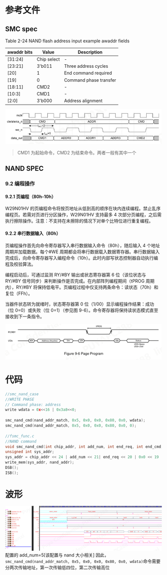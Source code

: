 # 参考文件

## SMC spec

Table 2-24 NAND flash address input example awaddr fields

| awaddr bits | Value       | Description            |
| ----------- | ----------- | ---------------------- |
| [31:24]     | Chip select | -                      |
| [23:21]     | 3'b011      | Three address cycles   |
| [20]        | 1           | End command required   |
| [19]        | 0           | Command phase transfer |
| [18:11]     | CMD2        | -                      |
| [10:3]      | CMD1        | -                      |
| [2:0]       | 3'b000      | Address alignment      |

![image.png|800](https://raw.githubusercontent.com/lllincx/IMG/master/20250626154200343.png)

> CMD1 为起始命令，CMD2 为结束命令。两者一般有其中一个

## NAND SPEC

### 9.2 编程操作

#### 9.2.1 页编程（80h-10h）

W29N01HV 的页编程命令将按页地址从低到高的顺序在块内连续编程。禁止乱序编程页。若需对页进行分区操作，W29N01HV 支持最多 4 次部分页编程，之后需执行擦除操作。注意：不支持在未擦除的情况下对单个比特位进行重复编程。

#### 9.2.2 串行数据输入（80h）

页编程操作首先向命令寄存器写入串行数据输入命令（80h），随后输入 4 个地址周期并加载数据。每个#WE 周期都会将串行数据载入数据寄存器。串行数据输入完成后，向命令寄存器写入编程命令（10h）。此时内部写状态控制器自动执行编程及校验算法。

编程启动后，可通过监测 RY/#BY 输出或状态寄存器第 6 位（该位状态与 RY/#BY 信号同步）来判断操作是否完成。在内部阵列编程期间（tPROG 周期内），RY/#BY 将保持低电平。页编程过程中仅支持两条命令：读状态（70h）和复位（FFh）。

当器件状态转为就绪时，状态寄存器第 0 位（1/00）显示编程操作结果：成功（位 0=0）或失败（位 0=1）（参见图 9-6）。命令寄存器将保持读状态模式直至接收到下一条指令。

![image.png|800](https://raw.githubusercontent.com/lllincx/IMG/master/20250626154634194.png)

# 代码

```C
//smc_nand_case
//WRITE PHASE
// Command phase: address
write wdata = 0x<<16 | 0x3a8<<0;

smc_nand_cmd(nand_addr_match, 0x5, 0x0, 0x0, 0x80, 0x0, wdata);
smc_nand_cmd(nand_addr_match, 0x5, 0x0, 0x0, 0x80, 0x0, 0);

//fsmc_func.c
//NAND command
void smc_nand_cmd(int chip_addr, int add_num, int end_req, int end_cmd, int start_cmd, int addr_align, int nand_addr){
unsigned int sys_addr;
sys_addr = chip_addr << 24 | add_num << 21| end_req << 20 | 0x0 << 19 | end_cmd << 11 | start_cmd << 3 | addr align << 0；
write_mem(sys_addr, nand_addr);
DSB();
ISB();


```



# 波形

![Snipaste_2025-06-26_15-42-47-modified.png|800](https://raw.githubusercontent.com/lllincx/IMG/master/Snipaste_2025-06-26_15-42-47-modified.png)
配置的 add_num=5[该配置与 nand 大小相关]
因此，`smc_nand_cmd(nand_addr_match, 0x5, 0x0, 0x0, 0x80, 0x0, wdata)`命令需要分两次传输地址，第一次传输低四位，第二次传输高位
